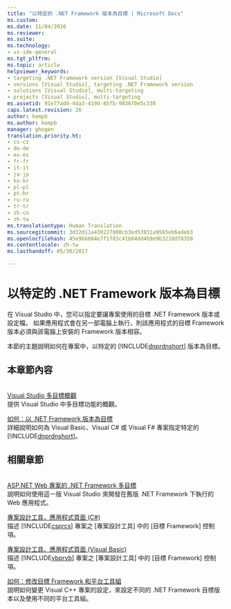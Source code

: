 ```yaml
---
title: "以特定的 .NET Framework 版本為目標 | Microsoft Docs"
ms.custom: 
ms.date: 11/04/2016
ms.reviewer: 
ms.suite: 
ms.technology:
- vs-ide-general
ms.tgt_pltfrm: 
ms.topic: article
helpviewer_keywords:
- targeting .NET Framework version [Visual Studio]
- versions [Visual Studio], targeting .NET Framework version
- solutions [Visual Studio], multi-targeting
- projects [Visual Studio], multi-targeting
ms.assetid: 91e77ad4-4da3-419d-85fb-9036f0e5c330
caps.latest.revision: 26
author: kempb
ms.author: kempb
manager: ghogen
translation.priority.ht:
- cs-cz
- de-de
- es-es
- fr-fr
- it-it
- ja-jp
- ko-kr
- pl-pl
- pt-br
- ru-ru
- tr-tr
- zh-cn
- zh-tw
ms.translationtype: Human Translation
ms.sourcegitcommit: 3d32d11a430227800cb3ed53831a9565eb6adeb3
ms.openlocfilehash: 45e9bb684e7f1f83c41b04dd4b9e9b3218df8358
ms.contentlocale: zh-tw
ms.lasthandoff: 05/30/2017

---
```

# 以特定的 .NET Framework 版本為目標
<a id="targeting-a-specific-net-framework-version" class="xliff"></a>
在 Visual Studio 中，您可以指定要讓專案使用的目標 .NET Framework 版本或設定檔。 如果應用程式會在另一部電腦上執行，則該應用程式的目標 Framework 版本必須與該電腦上安裝的 Framework 版本相容。  
  
 本節的主題說明如何在專案中，以特定的 [!INCLUDE[dnprdnshort](../code-quality/includes/dnprdnshort_md.md)] 版本為目標。  
  
## 本章節內容
<a id="in-this-section" class="xliff"></a>  
 [Visual Studio 多目標概觀](../ide/visual-studio-multi-targeting-overview.md)  
 提供 Visual Studio 中多目標功能的概觀。  
  
 [如何：以 .NET Framework 版本為目標](../ide/how-to-target-a-version-of-the-dotnet-framework.md)  
 詳細說明如何為 Visual Basic、Visual C# 或 Visual F# 專案指定特定的 [!INCLUDE[dnprdnshort](../code-quality/includes/dnprdnshort_md.md)]。  
  
## 相關章節
<a id="related-sections" class="xliff"></a>  
 [ASP.NET Web 專案的 .NET Framework 多目標](http://msdn.microsoft.com/Library/8b8145a9-62f6-4fc4-8a83-47b0487cbe76)  
 說明如何使用這一版 Visual Studio 來開發在舊版 .NET Framework 下執行的 Web 應用程式。  
  
 [專案設計工具，應用程式頁面 (C#)](../ide/reference/application-page-project-designer-csharp.md)  
 描述 [!INCLUDE[csprcs](../data-tools/includes/csprcs_md.md)] 專案之 [專案設計工具] 中的 [目標 Framework] 控制項。  
  
 [專案設計工具、應用程式頁面 (Visual Basic)](../ide/reference/application-page-project-designer-visual-basic.md)  
 描述 [!INCLUDE[vbprvb](../code-quality/includes/vbprvb_md.md)] 專案之 [專案設計工具] 中的 [目標 Framework] 控制項。  
  
 [如何：修改目標 Framework 和平台工具組](/cpp/build/how-to-modify-the-target-framework-and-platform-toolset)  
 說明如何變更 Visual C++ 專案的設定，來設定不同的 .NET Framework 目標版本以及使用不同的平台工具組。
